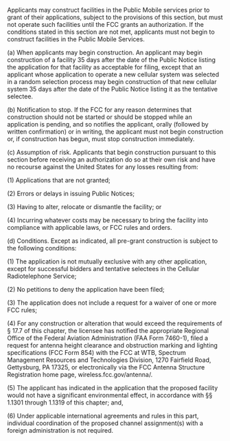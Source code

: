 Applicants may construct facilities in the Public Mobile services prior to grant of their applications, subject to the provisions of this section, but must not operate such facilities until the FCC grants an authorization. If the conditions stated in this section are not met, applicants must not begin to construct facilities in the Public Mobile Services.

(a) When applicants may begin construction. An applicant may begin construction of a facility 35 days after the date of the Public Notice listing the application for that facility as acceptable for filing, except that an applicant whose application to operate a new cellular system was selected in a random selection process may begin construction of that new cellular system 35 days after the date of the Public Notice listing it as the tentative selectee.

(b) Notification to stop. If the FCC for any reason determines that construction should not be started or should be stopped while an application is pending, and so notifies the applicant, orally (followed by written confirmation) or in writing, the applicant must not begin construction or, if construction has begun, must stop construction immediately.

(c) Assumption of risk. Applicants that begin construction pursuant to this section before receiving an authorization do so at their own risk and have no recourse against the United States for any losses resulting from:

(1) Applications that are not granted;

(2) Errors or delays in issuing Public Notices;

(3) Having to alter, relocate or dismantle the facility; or

(4) Incurring whatever costs may be necessary to bring the facility into compliance with applicable laws, or FCC rules and orders.

(d) Conditions. Except as indicated, all pre-grant construction is subject to the following conditions:

(1) The application is not mutually exclusive with any other application, except for successful bidders and tentative selectees in the Cellular Radiotelephone Service;

(2) No petitions to deny the application have been filed;

(3) The application does not include a request for a waiver of one or more FCC rules;

(4) For any construction or alteration that would exceed the requirements of § 17.7 of this chapter, the licensee has notified the appropriate Regional Office of the Federal Aviation Administration (FAA Form 7460-1), filed a request for antenna height clearance and obstruction marking and lighting specifications (FCC Form 854) with the FCC at WTB, Spectrum Management Resources and Technologies Division, 1270 Fairfield Road, Gettysburg, PA 17325, or electronically via the FCC Antenna Structure Registration home page, wireless.fcc.gov/antenna/.
                  
                

(5) The applicant has indicated in the application that the proposed facility would not have a significant environmental effect, in accordance with §§ 1.1301 through 1.1319 of this chapter; and,

(6) Under applicable international agreements and rules in this part, individual coordination of the proposed channel assignment(s) with a foreign administration is not required.

